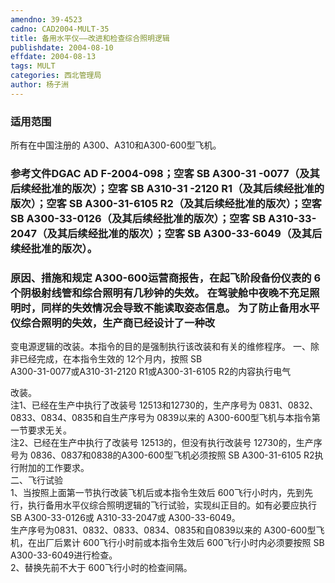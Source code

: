 ```yaml
---
amendno: 39-4523  
cadno: CAD2004-MULT-35  
title: 备用水平仪——改进和检查综合照明逻辑  
publishdate: 2004-08-10  
effdate: 2004-08-13  
tags: MULT  
categories: 西北管理局  
author: 杨子洲  
---
```

  
### 适用范围  
所有在中国注册的 A300、A310和A300-600型飞机。  
  
<!--more-->  
### 参考文件DGAC AD F-2004-098；空客 SB A300-31 -0077（及其后续经批准的版次）；空客 SB A310-31 -2120 R1（及其后续经批准的版次）；空客 SB A300-31-6105 R2（及其后续经批准的版次）；空客 SB A300-33-0126（及其后续经批准的版次）；空客 SB A310-33-2047（及其后续经批准的版次）；空客 SB A300-33-6049（及其后续经批准的版次）。  
  
### 原因、措施和规定 A300-600运营商报告，在起飞阶段备份仪表的 6个阴极射线管和综合照明有几秒钟的失效。 在驾驶舱中夜晚不充足照明时，同样的失效情况会导致不能读取姿态信息。 为了防止备用水平仪综合照明的失效，生产商已经设计了一种改  
变电源逻辑的改装。本指令的目的是强制执行该改装和有关的维修程序。 一、除非已经完成，在本指令生效的 12个月内，按照 SB  
A300-31-0077或A310-31-2120 R1或A300-31-6105 R2的内容执行电气  
    
改装。  
注1、已经在生产中执行了改装号 12513和12730的，生产序号为 0831、0832、0833、0834、0835和自生产序号为 0839以来的 A300-600型飞机与本指令第一节要求无关。  
注2、已经在生产中执行了改装号 12513的，但没有执行改装号 12730的，生产序号为 0836、0837和0838的A300-600型飞机必须按照 SB A300-31-6105 R2执行附加的工作要求。  
二、飞行试验  
1、当按照上面第一节执行改装飞机后或本指令生效后 600飞行小时内，先到先行，执行备用水平仪综合照明逻辑的飞行试验，实现纠正目的。如有必要应执行 SB A300-33-0126或 A310-33-2047或 A300-33-6049。  
生产序号为0831、0832、0833、0834、0835和自0839以来的 A300-600型飞机，在出厂后累计 600飞行小时前或本指令生效后 600飞行小时内必须要按照 SB A300-33-6049进行检查。  
2、替换先前不大于 600飞行小时的检查间隔。  
